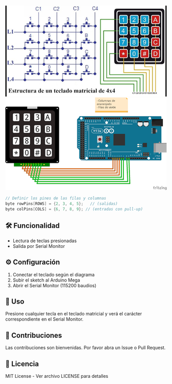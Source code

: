 
![Diagrama del Teclado Matricial](./img/teclado.jpg)
![Diagrama del Conexion con el Arduino Mega](./img/conexion.png)


```c 
// Definir los pines de las filas y columnas
byte rowPins[ROWS] = {2, 3, 4, 5};   // (salidas)
byte colPins[COLS] = {6, 7, 8, 9}; // (entradas con pull-up)
```

## 🛠️ Funcionalidad
- Lectura de teclas presionadas
- Salida por Serial Monitor

## ⚙️ Configuración
1. Conectar el teclado según el diagrama
2. Subir el sketch al Arduino Mega
3. Abrir el Serial Monitor (115200 baudios)

## 📝 Uso
Presione cualquier tecla en el teclado matricial y verá el carácter correspondiente en el Serial Monitor.

## 🤝 Contribuciones
Las contribuciones son bienvenidas. Por favor abra un Issue o Pull Request.

## 📄 Licencia
MIT License - Ver archivo LICENSE para detalles
